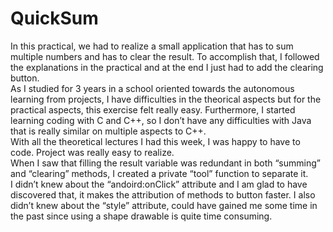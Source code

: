 # QuickSum

In this practical, we had to realize a small application that has to sum multiple numbers and has to clear the result. To accomplish that, I followed the explanations in the practical and at the end I just had to add the clearing button.\
As I studied for 3 years in a school oriented towards the autonomous learning from projects, I have difficulties in the theorical aspects but for the practical aspects, this exercise felt really easy. Furthermore, I started learning coding with C and C++, so I don’t have any difficulties with Java that is really similar on multiple aspects to C++.\
With all the theoretical lectures I had this week, I was happy to have to code. Project was really easy to realize.\
When I saw that filling the result variable was redundant in both “summing” and “clearing” methods, I created a private “tool” function to separate it.\
I didn’t knew about the “andoird:onClick” attribute and I am glad to have discovered that, it makes the attribution of methods to button faster. I also didn’t knew about the “style” attribute, could have gained me some time in the past since using a shape drawable is quite time consuming.
